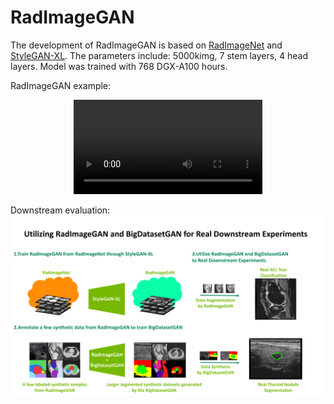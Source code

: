 # RadImageGAN

The development of RadImageGAN is based on [RadImageNet](https://github.com/BMEII-AI/RadImageNet) and [StyleGAN-XL](https://github.com/autonomousvision/stylegan-xl). The parameters include: 5000kimg,  7 stem layers, 4 head layers. Model was trained with 768 DGX-A100 hours.

RadImageGAN example:
<p align="center">
  <video src="media/radimagegan_video.mp4" width="60%"></video>
</p>


Downstream evaluation:
<img src="media/study_design.png">
